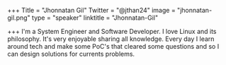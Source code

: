 ﻿+++
Title = "Jhonnatan Gil"
Twitter = "@jthan24"
image = "jhonnatan-gil.png"
type = "speaker"
linktitle = "Jhonnatan-Gil"

+++
I'm a System Engineer and Software Developer. I love Linux and its philosophy. It's very enjoyable sharing all knowledge. Every day I learn around tech and make some PoC's that cleared some questions and so I can design solutions for currents problems.
